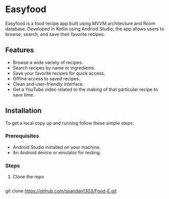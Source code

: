 # Easyfood

Easyfood is a food recipe app built using MVVM architecture and Room database. Developed in Kotlin using Android Studio, the app allows users to browse, search, and save their favorite recipes.

## Features

- Browse a wide variety of recipes.
- Search recipes by name or ingredients.
- Save your favorite recipes for quick access.
- Offline access to saved recipes.
- Clean and user-friendly interface.
- Get a YouTube video related to the making of that particular recipe to save time.


## Installation

To get a local copy up and running follow these simple steps:

### Prerequisites

- Android Studio installed on your machine.
- An Android device or emulator for testing.

### Steps

1. Clone the repo
   ```sh
  git clone https://github.com/spandan1303/Food-E.git

